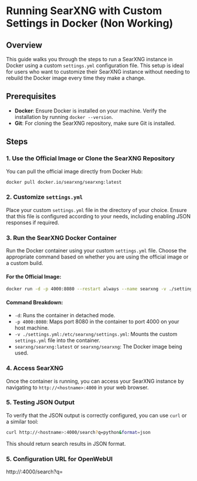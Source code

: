 # Running SearXNG with Custom Settings in Docker (Non Working)

## Overview

This guide walks you through the steps to run a SearXNG instance in Docker using a custom `settings.yml` configuration file. This setup is ideal for users who want to customize their SearXNG instance without needing to rebuild the Docker image every time they make a change.

## Prerequisites

- **Docker**: Ensure Docker is installed on your machine. Verify the installation by running `docker --version`.
- **Git**: For cloning the SearXNG repository, make sure Git is installed.

## Steps

### 1. Use the Official Image or Clone the SearXNG Repository

You can pull the official image directly from Docker Hub:

```bash
docker pull docker.io/searxng/searxng:latest
```

### 2. Customize `settings.yml`

Place your custom `settings.yml` file in the directory of your choice. Ensure that this file is configured according to your needs, including enabling JSON responses if required.

### 3. Run the SearXNG Docker Container

Run the Docker container using your custom `settings.yml` file. Choose the appropriate command based on whether you are using the official image or a custom build.

#### For the Official Image:

```bash
docker run -d -p 4000:8080 --restart always --name searxng -v ./settings.yml:/etc/searxng/settings.yml searxng/searxng:latest
```

#### Command Breakdown:
- `-d`: Runs the container in detached mode.
- `-p 4000:8080`: Maps port 8080 in the container to port 4000 on your host machine.
- `-v ./settings.yml:/etc/searxng/settings.yml`: Mounts the custom `settings.yml` file into the container.
- `searxng/searxng:latest` or `searxng/searxng`: The Docker image being used.

### 4. Access SearXNG

Once the container is running, you can access your SearXNG instance by navigating to `http://<hostname>:4000` in your web browser.

### 5. Testing JSON Output

To verify that the JSON output is correctly configured, you can use `curl` or a similar tool:

```bash
curl http://<hostname>:4000/search?q=python&format=json
```

This should return search results in JSON format.

### 5. Configuration URL for OpenWebUI

http://<hostname>:4000/search?q=<query>

